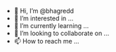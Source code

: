 - 👋 Hi, I’m @bhagredd
- 👀 I’m interested in ...
- 🌱 I’m currently learning ...
- 💞️ I’m looking to collaborate on ...
- 📫 How to reach me ...

<!---
bhagredd/bhagredd is a ✨ special ✨ repository because its `README.md` (this file) appears on your GitHub profile.
You can click the Preview link to take a look at your changes.
--->
